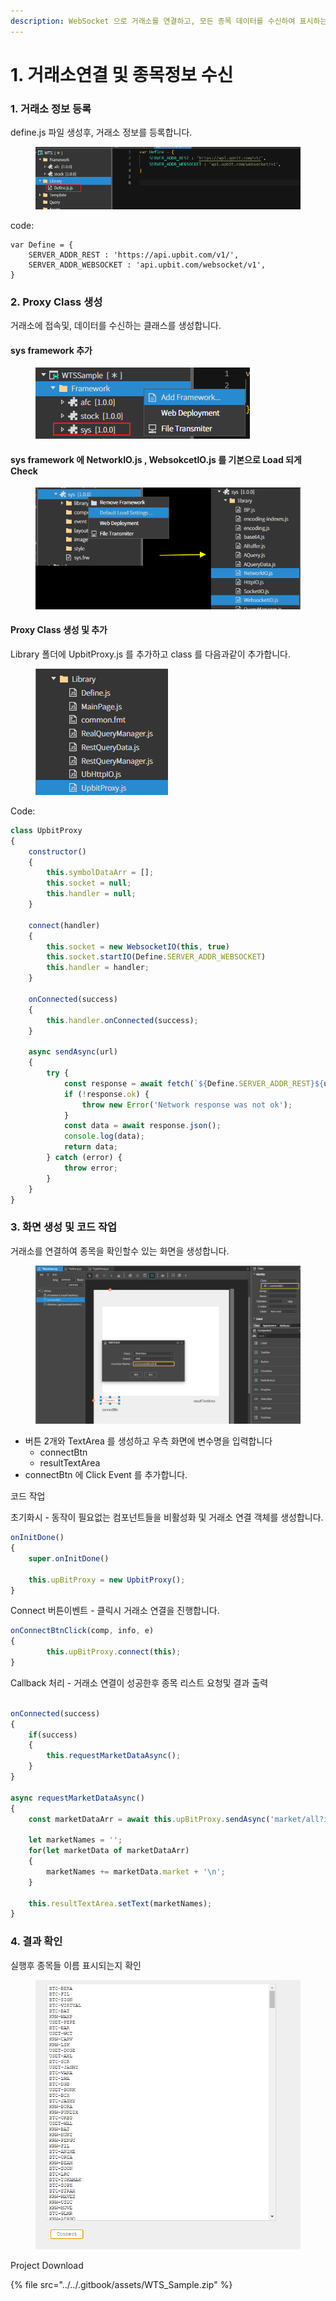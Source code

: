 ```yaml
---
description: WebSocket 으로 거래소를 연결하고, 모든 종목 데이터를 수신하여 표시하는 예제. (업비트 기준으로 진행)
---
```


# 1. 거래소연결 및 종목정보 수신

### 1. 거래소 정보 등록

define.js 파일 생성후,  거래소 정보를 등록합니다.&#x20;

<figure><img src="../../.gitbook/assets/image (7) (1) (1) (1) (1) (1) (1).png" alt=""><figcaption></figcaption></figure>

code:

```
var Define = {
    SERVER_ADDR_REST : 'https://api.upbit.com/v1/',
    SERVER_ADDR_WEBSOCKET : 'api.upbit.com/websocket/v1',
}    
```

### 2. Proxy Class 생성

거래소에 접속및, 데이터를 수신하는 클래스를 생성합니다.

#### sys framework 추가

<figure><img src="../../.gitbook/assets/image (2) (1) (1) (1) (1) (1) (1) (1) (1) (1).png" alt=""><figcaption></figcaption></figure>

#### sys framework 에 NetworkIO.js , WebsokcetIO.js 를 기본으로 Load 되게  Check&#x20;

<figure><img src="../../.gitbook/assets/image (5) (1) (1) (1) (1) (1) (1) (1) (1) (1).png" alt=""><figcaption></figcaption></figure>



#### Proxy Class 생성 및 추가

Library 폴더에 UpbitProxy.js 를 추가하고 class 를 다음과같이 추가합니다.

<figure><img src="../../.gitbook/assets/image (6) (1) (1) (1) (1) (1) (1) (1) (1) (1).png" alt=""><figcaption></figcaption></figure>

Code:

```javascript
class UpbitProxy 
{
    constructor()
    {
        this.symbolDataArr = [];
        this.socket = null;
        this.handler = null;
    }

    connect(handler)
    {
        this.socket = new WebsocketIO(this, true)
        this.socket.startIO(Define.SERVER_ADDR_WEBSOCKET)
        this.handler = handler;
    }

    onConnected(success)
    {
        this.handler.onConnected(success);
    }

    async sendAsync(url)
    {
        try {
            const response = await fetch(`${Define.SERVER_ADDR_REST}${url}`);
            if (!response.ok) {
                throw new Error('Network response was not ok');
            }
            const data = await response.json();            
            console.log(data);
            return data;
        } catch (error) {            
            throw error;
        }    
    }
}
```

### 3. 화면 생성 및 코드 작업

거래소를 연결하여 종목을 확인할수 있는 화면을 생성합니다.

<figure><img src="../../.gitbook/assets/image (5) (1) (1) (1) (1) (1) (1) (1) (1).png" alt=""><figcaption></figcaption></figure>

* 버튼 2개와 TextArea 를 생성하고 우측 화면에 변수명을 입력합니다
  * connectBtn
  * resultTextArea
* connectBtn 에 Click Event 를 추가합니다.

코드 작업

초기화시 -  동작이 필요없는 컴포넌트들을 비활성화 및 거래소 연결 객체를 생성합니다.

```javascript
onInitDone()
{
	super.onInitDone()

	this.upBitProxy = new UpbitProxy();
}
```

Connect 버튼이벤트 -  클릭시 거래소 연결을 진행합니다.

```javascript
onConnectBtnClick(comp, info, e)
{
        this.upBitProxy.connect(this);
}
```

Callback 처리 - 거래소 연결이 성공한후 종목 리스트 요청및 결과 출력

```javascript

onConnected(success)
{
    if(success)
    {
        this.requestMarketDataAsync();
    }
}

async requestMarketDataAsync()
{
    const marketDataArr = await this.upBitProxy.sendAsync('market/all?is_details=true');

    let marketNames = '';
    for(let marketData of marketDataArr)
    {
        marketNames += marketData.market + '\n';
    }

    this.resultTextArea.setText(marketNames);
}
```



### 4. 결과 확인

실행후 종목들 이름 표시되는지 확인

<figure><img src="../../.gitbook/assets/image (6) (1) (1) (1) (1) (1) (1) (1) (1).png" alt=""><figcaption></figcaption></figure>



Project Download

{% file src="../../.gitbook/assets/WTS_Sample.zip" %}

